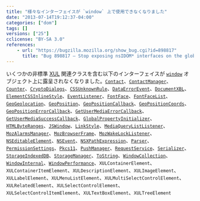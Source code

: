 ```yaml
---
title: "様々なインターフェイスが `window` 上で使用できなくなりました"
date: "2013-07-14T19:12:37-04:00"
categories: ["dom"]
tags: []
versions: ["25"]
cclicense: "BY-SA 3.0"
references:
    - url: "https://bugzilla.mozilla.org/show_bug.cgi?id=898817"
      title: "Bug 898817 – Stop exposing nsIDOM* interfaces on the global automatically"
---
```

いくつかの非標準 [XUL](https://developer.mozilla.org/ja/docs/XUL) 関連クラスを含む以下のインターフェイスが [`window`](https://developer.mozilla.org/ja/docs/Web/API/window) オブジェクト上に露呈されなくなりました。[`Contact`](https://developer.mozilla.org/ja/docs/Web/API/Contact)、[`ContactManager`](https://developer.mozilla.org/ja/docs/Web/API/ContactManager)、[`Counter`](https://developer.mozilla.org/ja/docs/Web/API/Counter)、[`CryptoDialogs`](https://developer.mozilla.org/ja/docs/Web/API/CryptoDialogs)、[`CSSUnknownRule`](https://developer.mozilla.org/ja/docs/Web/API/CSSUnknownRule)、[`DataErrorEvent`](https://developer.mozilla.org/ja/docs/Web/API/DataErrorEvent)、[`DocumentXBL`](https://developer.mozilla.org/ja/docs/Web/API/DocumentXBL)、[`ElementCSSInlineStyle`](https://developer.mozilla.org/ja/docs/Web/API/ElementCSSInlineStyle)、[`EventListener`](https://developer.mozilla.org/ja/docs/Web/API/EventListener)、[`FontFace`](https://developer.mozilla.org/ja/docs/Web/API/FontFace)、[`FontFaceList`](https://developer.mozilla.org/ja/docs/Web/API/FontFaceList)、[`GeoGeolocation`](https://developer.mozilla.org/ja/docs/Web/API/GeoGeolocation)、[`GeoPosition`](https://developer.mozilla.org/ja/docs/Web/API/GeoPosition)、[`GeoPositionCallback`](https://developer.mozilla.org/ja/docs/Web/API/GeoPositionCallback)、[`GeoPositionCoords`](https://developer.mozilla.org/ja/docs/Web/API/GeoPositionCoords)、[`GeoPositionErrorCallback`](https://developer.mozilla.org/ja/docs/Web/API/GeoPositionErrorCallback)、[`GetUserMediaErrorCallback`](https://developer.mozilla.org/ja/docs/Web/API/GetUserMediaErrorCallback)、[`GetUserMediaSuccessCallback`](https://developer.mozilla.org/ja/docs/Web/API/GetUserMediaSuccessCallback)、[`GlobalPropertyInitializer`](https://developer.mozilla.org/ja/docs/Web/API/GlobalPropertyInitializer)、[`HTMLByteRanges`](https://developer.mozilla.org/ja/docs/Web/API/HTMLByteRanges)、[`JSWindow`](https://developer.mozilla.org/ja/docs/Web/API/JSWindow)、[`LinkStyle`](https://developer.mozilla.org/ja/docs/Web/API/LinkStyle)、[`MediaQueryListListener`](https://developer.mozilla.org/ja/docs/Web/API/MediaQueryListListener)、[`MozAlarmsManager`](https://developer.mozilla.org/ja/docs/Web/API/MozAlarmsManager)、[`MozBrowserFrame`](https://developer.mozilla.org/ja/docs/Web/API/MozBrowserFrame)、[`MozWakeLockListener`](https://developer.mozilla.org/ja/docs/Web/API/MozWakeLockListener)、[`NSEditableElement`](https://developer.mozilla.org/ja/docs/Web/API/NSEditableElement)、[`NSEvent`](https://developer.mozilla.org/ja/docs/Web/API/NSEvent)、[`NSXPathExpression`](https://developer.mozilla.org/ja/docs/Web/API/NSXPathExpression)、[`Parser`](https://developer.mozilla.org/ja/docs/Web/API/Parser)、[`PermissionSettings`](https://developer.mozilla.org/ja/docs/Web/API/PermissionSettings)、[`Pkcs11`](https://developer.mozilla.org/ja/docs/Web/API/Pkcs11)、[`PushManager`](https://developer.mozilla.org/ja/docs/Web/API/PushManager)、[`RequestService`](https://developer.mozilla.org/ja/docs/Web/API/RequestService)、[`Serializer`](https://developer.mozilla.org/ja/docs/Web/API/Serializer)、[`StorageIndexedDB`](https://developer.mozilla.org/ja/docs/Web/API/StorageIndexedDB)、[`StorageManager`](https://developer.mozilla.org/ja/docs/Web/API/StorageManager)、[`ToString`](https://developer.mozilla.org/ja/docs/Web/API/ToString)、[`WindowCollection`](https://developer.mozilla.org/ja/docs/Web/API/WindowCollection)、[`WindowInternal`](https://developer.mozilla.org/ja/docs/Web/API/WindowInternal)、[`WindowPerformance`](https://developer.mozilla.org/ja/docs/Web/API/WindowPerformance)、`XULContainerElement`、`XULContainerItemElement`、`XULDescriptionElement`、`XULImageElement`、`XULLabelElement`、`XULMenuListElement`、`XULMultiSelectControlElement`、`XULRelatedElement`、`XULSelectControlElement`、`XULSelectControlItemElement`、`XULTextBoxElement`、`XULTreeElement`
